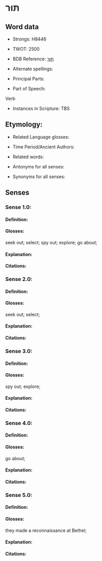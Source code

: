 # תּוּר

<!-- Status: S2="NeedsEdits" -->
<!-- Lexica used for edits:   -->

## Word data

* Strongs: H8446

* TWOT: 2500

* BDB Reference: [תּוּר](rc://en/bdb/dict/w.al.aa)

* Alternate spellings:

* Principal Parts:

* Part of Speech:

Verb

* Instances in Scripture: TBS

## Etymology:

* Related Language glosses:

* Time Period/Ancient Authors:

* Related words:

* Antonyms for all senses:

* Synonyms for all senses:

## Senses

### Sense 1.0:

#### Definition:

#### Glosses:

seek out; select; spy out; explore; go about; 

#### Explanation:

#### Citations:



### Sense 2.0:

#### Definition:

#### Glosses:

seek out; select; 

#### Explanation:

#### Citations:



### Sense 3.0:

#### Definition:

#### Glosses:

spy out; explore; 

#### Explanation:

#### Citations:



### Sense 4.0:

#### Definition:

#### Glosses:

go about; 

#### Explanation:

#### Citations:



### Sense 5.0:

#### Definition:

#### Glosses:

they made a reconnaissance at Bethel; 

#### Explanation:

#### Citations:




